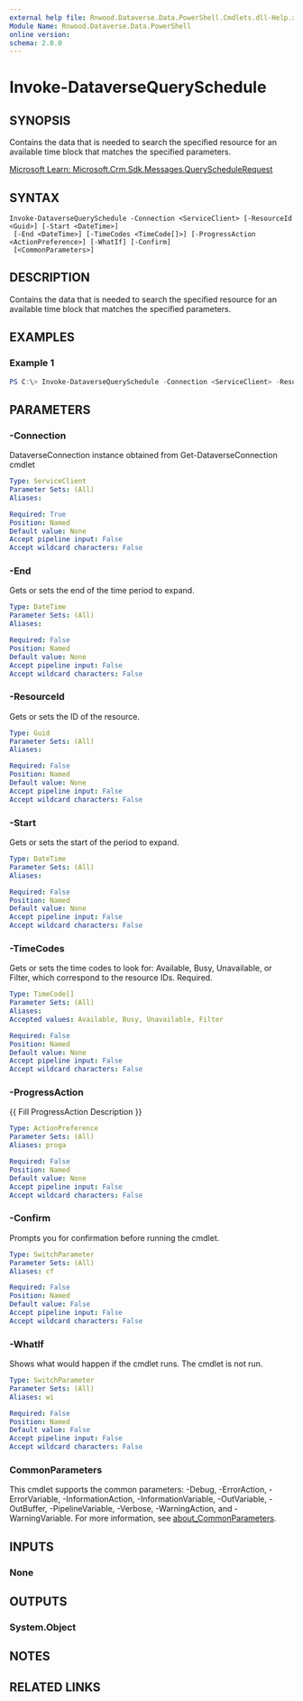 ```yaml
---
external help file: Rnwood.Dataverse.Data.PowerShell.Cmdlets.dll-Help.xml
Module Name: Rnwood.Dataverse.Data.PowerShell
online version:
schema: 2.0.0
---
```


# Invoke-DataverseQuerySchedule

## SYNOPSIS
Contains the data that is needed to search the specified resource for an available time block that matches the specified parameters.

[Microsoft Learn: Microsoft.Crm.Sdk.Messages.QueryScheduleRequest](https://learn.microsoft.com/dotnet/api/Microsoft.Crm.Sdk.Messages.QueryScheduleRequest)

## SYNTAX

```
Invoke-DataverseQuerySchedule -Connection <ServiceClient> [-ResourceId <Guid>] [-Start <DateTime>]
 [-End <DateTime>] [-TimeCodes <TimeCode[]>] [-ProgressAction <ActionPreference>] [-WhatIf] [-Confirm]
 [<CommonParameters>]
```

## DESCRIPTION
Contains the data that is needed to search the specified resource for an available time block that matches the specified parameters.

## EXAMPLES

### Example 1
```powershell
PS C:\> Invoke-DataverseQuerySchedule -Connection <ServiceClient> -ResourceId <Guid> -Start <DateTime> -End <DateTime> -TimeCodes <TimeCode[]>
```

## PARAMETERS

### -Connection
DataverseConnection instance obtained from Get-DataverseConnection cmdlet

```yaml
Type: ServiceClient
Parameter Sets: (All)
Aliases:

Required: True
Position: Named
Default value: None
Accept pipeline input: False
Accept wildcard characters: False
```

### -End
Gets or sets the end of the time period to expand.

```yaml
Type: DateTime
Parameter Sets: (All)
Aliases:

Required: False
Position: Named
Default value: None
Accept pipeline input: False
Accept wildcard characters: False
```

### -ResourceId
Gets or sets the ID of the resource.

```yaml
Type: Guid
Parameter Sets: (All)
Aliases:

Required: False
Position: Named
Default value: None
Accept pipeline input: False
Accept wildcard characters: False
```

### -Start
Gets or sets the start of the period to expand.

```yaml
Type: DateTime
Parameter Sets: (All)
Aliases:

Required: False
Position: Named
Default value: None
Accept pipeline input: False
Accept wildcard characters: False
```

### -TimeCodes
Gets or sets the time codes to look for: Available, Busy, Unavailable, or Filter, which correspond to the resource IDs. Required.

```yaml
Type: TimeCode[]
Parameter Sets: (All)
Aliases:
Accepted values: Available, Busy, Unavailable, Filter

Required: False
Position: Named
Default value: None
Accept pipeline input: False
Accept wildcard characters: False
```

### -ProgressAction
{{ Fill ProgressAction Description }}

```yaml
Type: ActionPreference
Parameter Sets: (All)
Aliases: proga

Required: False
Position: Named
Default value: None
Accept pipeline input: False
Accept wildcard characters: False
```

### -Confirm
Prompts you for confirmation before running the cmdlet.

```yaml
Type: SwitchParameter
Parameter Sets: (All)
Aliases: cf

Required: False
Position: Named
Default value: False
Accept pipeline input: False
Accept wildcard characters: False
```

### -WhatIf
Shows what would happen if the cmdlet runs. The cmdlet is not run.

```yaml
Type: SwitchParameter
Parameter Sets: (All)
Aliases: wi

Required: False
Position: Named
Default value: False
Accept pipeline input: False
Accept wildcard characters: False
```

### CommonParameters
This cmdlet supports the common parameters: -Debug, -ErrorAction, -ErrorVariable, -InformationAction, -InformationVariable, -OutVariable, -OutBuffer, -PipelineVariable, -Verbose, -WarningAction, and -WarningVariable. For more information, see [about_CommonParameters](http://go.microsoft.com/fwlink/?LinkID=113216).

## INPUTS

### None
## OUTPUTS

### System.Object
## NOTES

## RELATED LINKS
